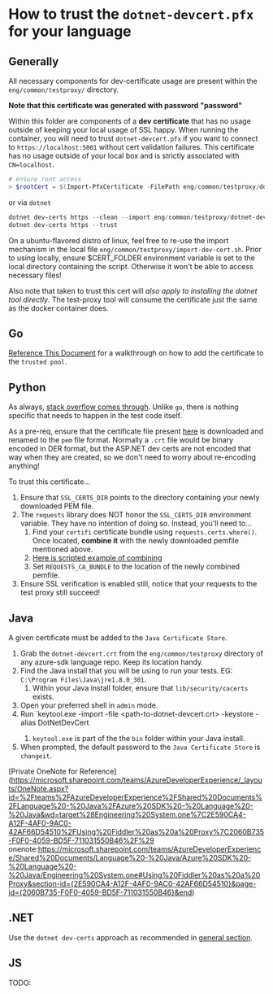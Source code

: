 # How to trust the `dotnet-devcert.pfx` for your language

## Generally

All necessary components for dev-certificate usage are present within the `eng/common/testproxy/` directory.

**Note that this certificate was generated with password "password"**

Within this folder are components of a **dev certificate** that has no usage outside of keeping your local usage of SSL happy. When running the container, you will need to trust `dotnet-devcert.pfx` if you want to connect to `https://localhost:5001` without cert validation failures. This certificate has no usage outside of your local box and is strictly associated with `CN=localhost`.

```powershell
# ensure root access
> $rootCert = $(Import-PfxCertificate -FilePath eng/common/testproxy/dotnet-devcert.pfx -CertStoreLocation 'Cert:\LocalMachine\Root')
```

or via `dotnet`

```powershell
dotnet dev-certs https --clean --import eng/common/testproxy/dotnet-devcert.pfx --password="password"
dotnet dev-certs https --trust
```

On a ubuntu-flavored distro of linux, feel free to re-use the import mechanism in the local file `eng/common/testproxy/import-dev-cert.sh`. Prior to using locally, ensure $CERT_FOLDER environment variable is set to the local directory containing the script. Otherwise it won't be able to access necessary files!

Also note that taken to trust this cert will _also apply to installing the dotnet tool directly_. The test-proxy tool will consume the certificate just the same as the docker container does.

## Go

[Reference This Document](https://forfuncsake.github.io/post/2017/08/trust-extra-ca-cert-in-go-app/) for a walkthrough on how to add the certificate to the `trusted pool`.

## Python

As always, [stack overflow comes through](https://stackoverflow.com/a/39358282). Unlike `go`, there is nothing specific that needs to happen in the test code itself.

As a pre-req, ensure that the certificate file present [here](https://github.com/Azure/azure-sdk-tools/blob/main/tools/test-proxy/docker/dev_certificate/dotnet-devcert.crt) is downloaded and renamed to the `pem` file format. Normally a `.crt` file would be binary encoded in DER format, but the ASP.NET dev certs are not encoded that way when they are created, so we don't need to worry about re-encoding anything!

To trust this certificate...

1. Ensure that `SSL_CERTS_DIR` points to the directory containing your newly downloaded PEM file.
2. The `requests` library does NOT honor the `SSL_CERTS_DIR` environment variable. They have no intention of doing so. Instead, you'll need to...
   1. Find your `certifi` certificate bundle using `requests.certs.where()`. Once located, **combine it** with the newly downloaded pemfile mentioned above.
   2. [Here is scripted example of combining](https://github.com/Azure/azure-sdk-for-python/commit/3f4ef4d64382edd74a830bfb71622c6fd8edb5c1)
   3. Set `REQUESTS_CA_BUNDLE` to the location of the newly combined pemfile.
3. Ensure SSL verification is enabled still, notice that your requests to the test proxy still succeed!

## Java

A given certificate must be added to the `Java Certificate Store`.

1. Grab the `dotnet-devcert.crt` from the `eng/common/testproxy` directory of any azure-sdk language repo. Keep its location handy.
2. Find the Java install that you will be using to run your tests. EG: `C:\Program Files\Java\jre1.8.0_301`.
   1. Within your Java install folder, ensure that `lib/security/cacerts` exists.
3. Open your preferred shell in `admin` mode.
4. Run `keytool.exe -import -file <path-to-dotnet-devcert.crt> -keystore <location of ca-certs file> -alias DotNetDevCert
   1. `keytool.exe` is part of the the `bin` folder within your Java install.
5. When prompted, the default password to the `Java Certificate Store` is `changeit`.

[Private OneNote for Reference](https://microsoft.sharepoint.com/teams/AzureDeveloperExperience/_layouts/OneNote.aspx?id=%2Fteams%2FAzureDeveloperExperience%2FShared%20Documents%2FLanguage%20-%20Java%2FAzure%20SDK%20-%20Language%20-%20Java&wd=target%28Engineering%20System.one%7C2E590CA4-A12F-4AF0-9AC0-42AF66D54510%2FUsing%20Fiddler%20as%20a%20Proxy%7C2060B735-F0F0-4059-BD5F-711031550B46%2F%29
onenote:https://microsoft.sharepoint.com/teams/AzureDeveloperExperience/Shared%20Documents/Language%20-%20Java/Azure%20SDK%20-%20Language%20-%20Java/Engineering%20System.one#Using%20Fiddler%20as%20a%20Proxy&section-id={2E590CA4-A12F-4AF0-9AC0-42AF66D54510}&page-id={2060B735-F0F0-4059-BD5F-711031550B46}&end)

## .NET

Use the `dotnet dev-certs` approach as recommended in [general section](#generally).

## JS

TODO:
